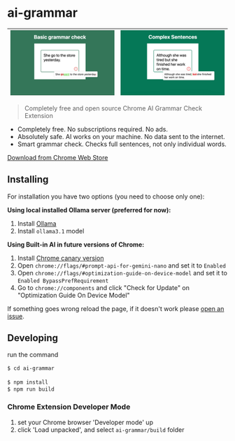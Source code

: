 # ai-grammar

| ![Basic grammar check](./assets/1.png "Basic grammar check") | ![Complex Sentences](./assets/2.png "Complex Sentences") |
| :----------------------------------------------------------: | :------------------------------------------------------: |

> Completely free and open source Chrome AI Grammar Check Extension

- Completely free. No subscriptions required. No ads.
- Absolutely safe. AI works on your machine. No data sent to the internet.
- Smart grammar check. Checks full sentences, not only individual words.

[Download from Chrome Web Store](https://chromewebstore.google.com/detail/free-ai-grammar-checker/jnkjkpapplndagboidnhphaciphgjeca)

## Installing

For installation you have two options (you need to choose only one):

**Using local installed Ollama server (preferred for now):**

1. Install [Ollama](https://ollama.com/download)
2. Install `ollama3.1` model

**Using Built-in AI in future versions of Chrome:**

1. Install [Chrome canary version](https://www.google.com/chrome/canary/)
2. Open `chrome://flags/#prompt-api-for-gemini-nano` and set it to `Enabled`
3. Open `chrome://flags/#optimization-guide-on-device-model` and set it to `Enabled BypassPrefRequirement`
4. Go to `chrome://components` and click "Check for Update" on "Optimization Guide On Device Model"

If something goes wrong reload the page, if it doesn't work please [open an issue](https://github.com/nucleartux/ai-grammar/issues/new).

## Developing

run the command

```shell
$ cd ai-grammar

$ npm install
$ npm run build
```

### Chrome Extension Developer Mode

1. set your Chrome browser 'Developer mode' up
2. click 'Load unpacked', and select `ai-grammar/build` folder

